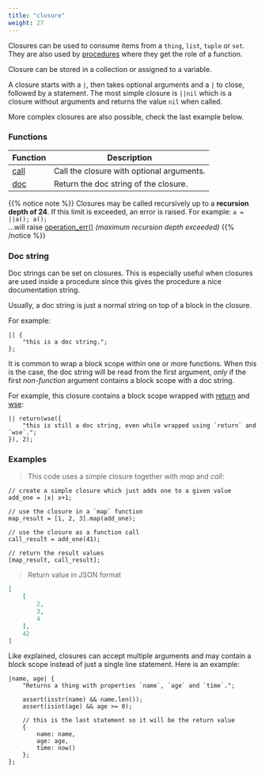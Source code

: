 ```yaml
---
title: "closure"
weight: 27
---
```


Closures can be used to consume items from a `thing`, `list`, `tuple` or `set`.
They are also used by [procedures](../../procedures-api) where they get the role of a function.

Closure can be stored in a collection or assigned to a variable.

A closure starts with a `|`, then takes optional arguments and a `|` to close, followed by a statement.
The most simple closure is `||nil` which is a closure without arguments and returns the value `nil` when called.

More complex closures are also possible, check the last example below.

### Functions

Function | Description
------ | -----------
[call](./call) | Call the closure with optional arguments.
[doc](./doc) | Return the doc string of the closure. 

{{% notice note %}}
Closures may be called recursively up to a **recursion depth of 24**. If this limit is exceeded, an error is raised.
For example: `a = ||a(); a();` \
...will raise [operation_err()](../../errors/operation_err) *(maximum recursion depth exceeded)*
{{% /notice %}}

### Doc string

Doc strings can be set on closures. This is especially useful when closures
are used inside a procedure since this gives the procedure a nice documentation string.

Usually, a doc string is just a normal string on top of a block in the closure.

For example:

```thingsdb,should_pass
|| {
    "this is a doc string.";
};
```

It is common to wrap a block scope within one or more functions.
When this is the case, the doc string will be read from the first argument,
*only* if the first *non-function* argument contains a block scope with a doc string.

For example, this closure contains a block scope wrapped with [return](../../collection-api/return) and [wse](../../collection-api/wse):

```thingsdb,should_pass
|| return(wse({
    "this is still a doc string, even while wrapped using `return` and `wse`.";
}), 2);
```

### Examples

> This code uses a simple closure together with *map* and *call*:

```thingsdb,json_response
// create a simple closure which just adds one to a given value
add_one = |x| x+1;

// use the closure in a `map` function
map_result = [1, 2, 3].map(add_one);

// use the closure as a function call
call_result = add_one(41);

// return the result values
[map_result, call_result];
```

> Return value in JSON format

```json
[
    [
        2,
        3,
        4
    ],
    42
]
```

Like explained, closures can accept multiple arguments and may contain a block scope instead of just a single line statement. Here is an example:


```thingsdb,should_pass
|name, age| {
    "Returns a thing with properties `name`, `age` and `time`.";

    assert(isstr(name) && name.len());
    assert(isint(age) && age >= 0);

    // this is the last statement so it will be the return value
    {
        name: name,
        age: age,
        time: now()
    };
};
```
